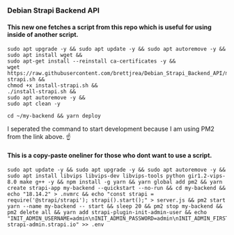 ### Debian Strapi Backend API

#### This new one fetches a script from this repo which is useful for using inside of another script.

```
sudo apt upgrade -y && sudo apt update -y && sudo apt autoremove -y &&
sudo apt install wget &&
sudo apt-get install --reinstall ca-certificates -y &&
wget https://raw.githubusercontent.com/brettjrea/Debian_Strapi_Backend_API/main/install-strapi.sh &&
chmod +x install-strapi.sh &&
./install-strapi.sh &&
sudo apt autoremove -y &&
sudo apt clean -y
```

```
cd ~/my-backend && yarn deploy
```
I seperated the command to start development because I am using PM2 from the link above. ☝️ 

#### This is a copy-paste oneliner for those who dont want to use a script. 

```
sudo apt update -y && sudo apt upgrade -y && sudo apt autoremove -y && sudo apt install libvips libvips-dev libvips-tools python gir1.2-vips-8.0 make g++ -y && npm install -g yarn && yarn global add pm2 && yarn create strapi-app my-backend --quickstart --no-run && cd my-backend && echo "18.14.2" > .nvmrc && echo "const strapi = require('@strapi/strapi'); strapi().start();" > server.js && pm2 start yarn --name my-backend -- start && sleep 20 && pm2 stop my-backend && pm2 delete all && yarn add strapi-plugin-init-admin-user && echo "INIT_ADMIN_USERNAME=admin\nINIT_ADMIN_PASSWORD=admin\nINIT_ADMIN_FIRSTNAME=Admin\nINIT_ADMIN_LASTNAME=Admin\nINIT_ADMIN_EMAIL=admin@init-strapi-admin.strapi.io" >> .env

```
